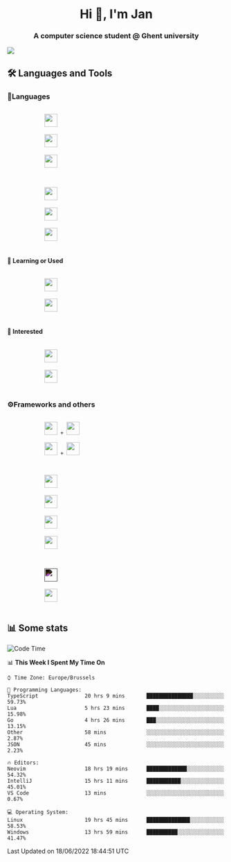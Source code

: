 <h1 align="center">Hi 👋, I'm Jan</h1>
<h3 align="center">A computer science student @ Ghent university</h3>

![](https://komarev.com/ghpvc/?username=NuttyShrimp&style=flat)

<h2>🛠️ Languages and Tools</h2>
<h3>💬Languages</h3>
<div>
    <p>
        <code>
            <img width='30px' src="https://cdn.jsdelivr.net/gh/devicons/devicon/icons/html5/html5-plain.svg">
        </code>
        <code>
            <img width='30px' src="https://cdn.jsdelivr.net/gh/devicons/devicon/icons/sass/sass-original.svg">
        </code>
        <code>
            <img width='30px' src="https://cdn.jsdelivr.net/gh/devicons/devicon/icons/javascript/javascript-plain.svg">
        </code>
    </p>
    <p>
        <code>
            <img width='30px' src="https://cdn.jsdelivr.net/gh/devicons/devicon/icons/typescript/typescript-plain.svg">
        </code>
        <code>
            <img width='30px' src="https://cdn.jsdelivr.net/gh/devicons/devicon/icons/lua/lua-plain-wordmark.svg">
        </code>
        <code>
            <img width='30px' src="https://cdn.jsdelivr.net/gh/devicons/devicon/icons/python/python-original.svg">
        </code>
    </p>
    <h4>🏫 Learning or Used</h4>
    <p>
        <code>
            <img width='30px' src="https://cdn.jsdelivr.net/gh/devicons/devicon/icons/go/go-original-wordmark.svg">
        </code>
        <code>
            <img width='30px' src="https://cdn.jsdelivr.net/gh/devicons/devicon/icons/java/java-original.svg">
        </code>
    </p>
    <h4>💭 Interested</h4>
    <p>
        <code>
            <img width='30px' src="https://cdn.jsdelivr.net/gh/devicons/devicon/icons/csharp/csharp-original.svg">
        </code>
        <code>
            <img width='30px' src="https://cdn.jsdelivr.net/gh/devicons/devicon/icons/rust/rust-plain.svg">
        </code>
    </p>
</div>
<h3>⚙️Frameworks and others</h3>
<div>
    <p>
        <code>
            <img width='30px' src="https://cdn.jsdelivr.net/gh/devicons/devicon/icons/react/react-original.svg"> + <img width='30px' src="https://cdn.jsdelivr.net/gh/devicons/devicon/icons/typescript/typescript-plain.svg">
        </code>
        <code>
            <img width='30px' src="https://cdn.jsdelivr.net/gh/devicons/devicon/icons/vuejs/vuejs-original.svg"> + <img width='30px' src="https://cdn.jsdelivr.net/gh/devicons/devicon/icons/typescript/typescript-plain.svg">
        </code>
    </p>
    <p>
        <code>
            <img width='30px' src="https://cdn.jsdelivr.net/gh/devicons/devicon/icons/nodejs/nodejs-plain.svg">
        </code>
        <code>
            <img width='30px' src="https://cdn.jsdelivr.net/gh/devicons/devicon/icons/mysql/mysql-original.svg">
        </code>
        <code>
            <img width='30px' src="https://cdn.jsdelivr.net/gh/devicons/devicon/icons/postgresql/postgresql-original.svg">
        </code>
        <code>
            <img width='30px' src="https://cdn.jsdelivr.net/gh/devicons/devicon/icons/docker/docker-original.svg">
        </code>
    </p>
        <code>
            <img width='30px' style='filter:invert(1)' src="https://simpleicons.org/icons/intellijidea.svg">
        </code>
        <code>
            <img width='30px' src="https://cdn.jsdelivr.net/gh/devicons/devicon/icons/vscode/vscode-original.svg">
        </code>
    <p>
</div>

<h2>📊 Some stats</h2>

<!--START_SECTION:waka-->
![Code Time](http://img.shields.io/badge/Code%20Time-1%2C251%20hrs%2039%20mins-blue)

📊 **This Week I Spent My Time On** 

```text
⌚︎ Time Zone: Europe/Brussels

💬 Programming Languages: 
TypeScript               20 hrs 9 mins       ███████████████░░░░░░░░░░   59.73% 
Lua                      5 hrs 23 mins       ████░░░░░░░░░░░░░░░░░░░░░   15.98% 
Go                       4 hrs 26 mins       ███░░░░░░░░░░░░░░░░░░░░░░   13.15% 
Other                    58 mins             ░░░░░░░░░░░░░░░░░░░░░░░░░   2.87% 
JSON                     45 mins             ░░░░░░░░░░░░░░░░░░░░░░░░░   2.23%

🔥 Editors: 
Neovim                   18 hrs 19 mins      █████████████░░░░░░░░░░░░   54.32% 
IntelliJ                 15 hrs 11 mins      ███████████░░░░░░░░░░░░░░   45.01% 
VS Code                  13 mins             ░░░░░░░░░░░░░░░░░░░░░░░░░   0.67%

💻 Operating System: 
Linux                    19 hrs 45 mins      ██████████████░░░░░░░░░░░   58.53% 
Windows                  13 hrs 59 mins      ██████████░░░░░░░░░░░░░░░   41.47%

```


 Last Updated on 18/06/2022 18:44:51 UTC
<!--END_SECTION:waka-->